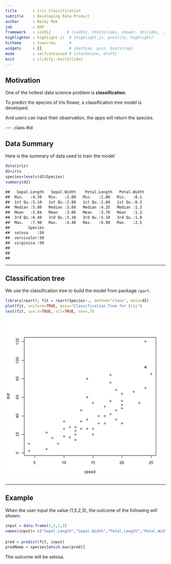 ```yaml
---
title       : Iris Classification
subtitle    : Developing Data Product
author      : Becky Mak
job         : DDP
framework   : io2012       # {io2012, html5slides, shower, dzslides, ...}
highlighter : highlight.js  # {highlight.js, prettify, highlight}
hitheme     : tomorrow      # 
widgets     : []            # {mathjax, quiz, bootstrap}
mode        : selfcontained # {standalone, draft}
knit        : slidify::knit2slides
---
```


## Motivation

One of the hottest data science problem is __classification__.

To predict the species of Iris flower, a classification tree model is developed.

And users can input their observation, the apps will return the species.

--- .class #id 

## Data Summary
Here is the summary of data used to train the model

```r
data(iris)
d2=iris
species=levels(d2$Species)
summary(d2)
```

```
##   Sepal.Length   Sepal.Width    Petal.Length   Petal.Width 
##  Min.   :4.30   Min.   :2.00   Min.   :1.00   Min.   :0.1  
##  1st Qu.:5.10   1st Qu.:2.80   1st Qu.:1.60   1st Qu.:0.3  
##  Median :5.80   Median :3.00   Median :4.35   Median :1.3  
##  Mean   :5.84   Mean   :3.06   Mean   :3.76   Mean   :1.2  
##  3rd Qu.:6.40   3rd Qu.:3.30   3rd Qu.:5.10   3rd Qu.:1.8  
##  Max.   :7.90   Max.   :4.40   Max.   :6.90   Max.   :2.5  
##        Species  
##  setosa    :50  
##  versicolor:50  
##  virginica :50  
##                 
##                 
## 
```

--- 

## Classification tree
We use the classification tree to build the model from package `rpart`.


```r
library(rpart); fit = rpart(Species~., method="class", data=d2)
plot(fit, uniform=TRUE, main="Classification Tree for Iris")
text(fit, use.n=TRUE, all=TRUE, cex=.7)
```

![plot of chunk unnamed-chunk-2](assets/fig/unnamed-chunk-2.png) 

--- 

## Example
When the user input the value (1,5,2,3), the outcome of the following will shown:


```r
input = data.frame(1,5,2,3)
names(input)= c("Sepal.Length","Sepal.Width","Petal.Length","Petal.Width")

pred = predict(fit, input)
predName = species[which.max(pred)]
```

The outcome will be setosa.
 
